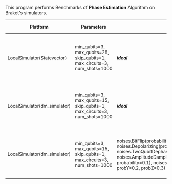 This program performs Benchmarks of **Phase Estimation** Algorithm on Braket's simulators.


|Platform|Parameters|Noise Parameters|Benchmarks|Volumetric Positioning|Remarks|
|--------|----------|----------------|----------|----------------------|-------|
|LocalSimulator(Statevector)|min_qubits=3, max_qubits=28, skip_qubits=1, max_circuits=3, num_shots=1000|***ideal***|![Test-1](1.jpg)|![Test-1-QV](1-QV.jpg)|Execution terminated after **28** Qubits due to lack of memory.|
|LocalSimulator(dm_simulator)|min_qubits=3, max_qubits=15, skip_qubits=1, max_circuits=3, num_shots=1000|***ideal***|![Test-2](2.jpg)|![Test-2-QV](2-QV.jpg)|Execution terminated after **15** Qubits due to lack of memory.|
|LocalSimulator(dm_simulator)|min_qubits=3, max_qubits=15, skip_qubits=1, max_circuits=3, num_shots=1000|noises.BitFlip(probability=0.01), noises.PhaseFlip(probability=0.1), noises.Depolarizing(probability=0.1), noises.TwoQubitDepolarizing(probability=0.1), noises.TwoQubitDephasing(probability=0.1), noises.AmplitudeDamping(gamma=0.1),noises.GeneralizedAmplitudeDamping(gamma=0.1, probability=0.1), noises.PhaseDamping(gamma=0.1), noises.PauliChannel(probX=0.1, probY=0.2, probZ=0.3)|![Test-3](3.jpg)|![Test-3-QV](3-QV.jpg)|Execution terminated after **15** Qubits due to lack of memory.|
